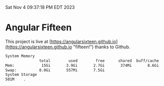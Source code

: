 Sat Nov  4 09:37:18 PM EDT 2023

# Angular Fifteen


This project is live at [https://angularsixteen.github.io](https://angularsixteen.github.io "fifteen!") thanks to Github.

```bash
System Memory
               total        used        free      shared  buff/cache   available
Mem:            15Gi       3.9Gi       2.7Gi       374Mi       8.6Gi        10Gi
Swap:          8.0Gi       557Mi       7.5Gi
System Storage
501M	.
```
